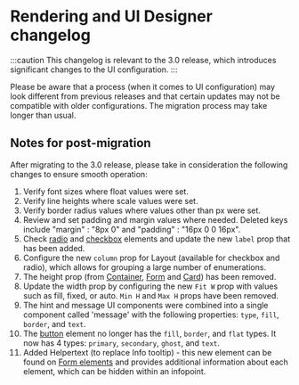 # Rendering and UI Designer changelog

:::caution
This changelog is relevant to the 3.0 release, which introduces significant changes to the UI configuration.
:::

Please be aware that a process (when it comes to UI configuration) may look different from previous releases and that certain updates may not be compatible with older configurations. The migration process may take longer than usual.

## Notes for post-migration

After migrating to the 3.0 release, please take in consideration the following changes to ensure smooth operation:

1. Verify font sizes where float values were set.
2. Verify line heights where scale values were set.
3. Verify border radius values where values other than px were set.
4. Review and set padding and margin values where needed. Deleted keys include "margin" : "8px 0" and "padding" : "16px 0 0 16px".
5. Check [radio](../../building-blocks/ui-designer/ui-component-types/form-elements/radio-form-field) and [checkbox](../../building-blocks/ui-designer/ui-component-types/form-elements/checkbox-form-field) elements and update the new `label` prop that has been added.
6. Configure the new `column` prop for Layout (available for checkbox and radio), which allows for grouping a large number of enumerations.
7. The height prop (from [Container](../../building-blocks/ui-designer/ui-component-types/root-components/container), [Form](../../building-blocks/ui-designer/ui-component-types/form-elements) and [Card](../../building-blocks/ui-designer/ui-component-types/root-components/card)) has been removed.
8. Update the width prop by configuring the new `Fit W` prop with values such as fill, fixed, or auto.
`Min H` and `Max H` props have been removed.
9. The hint and message UI components were combined into a single component called 'message' with the following properties: `type`, `fill`, `border`, and `text`.
10. The [button](./ui-component-types/buttons) element no longer has the `fill`, `border`, and `flat` types. It now has 4 types: `primary`, `secondary`, `ghost`, and `text`.
11. Added Helpertext (to replace Info tooltip) - this new element can be found on [Form elements](./ui-component-types/form-elements) and provides additional information about each element, which can be hidden within an infopoint.
